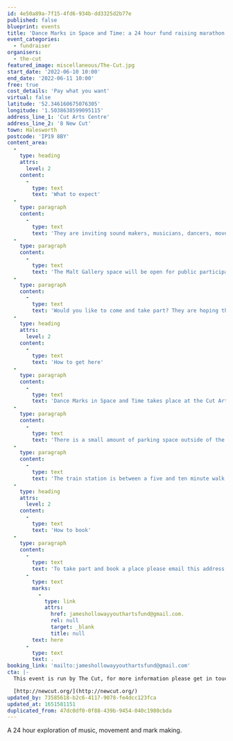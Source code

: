 ```yaml
---
id: 4e50a89a-7f15-4fd6-934b-dd3325d2b77e
published: false
blueprint: events
title: 'Dance Marks in Space and Time: a 24 hour fund raising marathon (Duplicated)'
event_categories:
  - fundraiser
organisers:
  - the-cut
featured_image: miscellaneous/The-Cut.jpg
start_date: '2022-06-10 10:00'
end_date: '2022-06-11 10:00'
free: true
cost_details: 'Pay what you want'
virtual: false
latitude: '52.346160675076305'
longitude: '1.5038638599095115'
address_line_1: 'Cut Arts Centre'
address_line_2: '8 New Cut'
town: Halesworth
postcode: 'IP19 8BY'
content_area:
  -
    type: heading
    attrs:
      level: 2
    content:
      -
        type: text
        text: 'What to expect'
  -
    type: paragraph
    content:
      -
        type: text
        text: 'They are inviting sound makers, musicians, dancers, movers, mark makers, creatives of all ages and abilities to come along and dance in the environment that we are going to create. Help us raise funds to support talented young people across the arts who live in an isolated and rural area. '
  -
    type: paragraph
    content:
      -
        type: text
        text: 'The Malt Gallery space will be open for public participation from 10a.m. on Friday 10th June to 10.a.m on Saturday 11th June when there will be a music and dance jam to finish off the marathon.'
  -
    type: paragraph
    content:
      -
        type: text
        text: 'Would you like to come and take part? They are hoping that we can get enough creatives to fill 20minute to 1hr slots over the 24 hour period.'
  -
    type: heading
    attrs:
      level: 2
    content:
      -
        type: text
        text: 'How to get here'
  -
    type: paragraph
    content:
      -
        type: text
        text: 'Dance Marks in Space and Time takes place at the Cut Arts Centre, Halesworth,IP19 8BY.'
  -
    type: paragraph
    content:
      -
        type: text
        text: 'There is a small amount of parking space outside of the venue.'
  -
    type: paragraph
    content:
      -
        type: text
        text: 'The train station is between a five and ten minute walk from the venue.'
  -
    type: heading
    attrs:
      level: 2
    content:
      -
        type: text
        text: 'How to book'
  -
    type: paragraph
    content:
      -
        type: text
        text: 'To take part and book a place please email this address '
      -
        type: text
        marks:
          -
            type: link
            attrs:
              href: jameshollowayyouthartsfund@gmail.com.
              rel: null
              target: _blank
              title: null
        text: here
      -
        type: text
        text: .
booking_link: 'mailto:jameshollowayyouthartsfund@gmail.com'
cta: |-
  This event is run by The Cut, for more information please get in touch via:

  [http://newcut.org/](http://newcut.org/)
updated_by: 73585618-b2c6-4117-9078-fe4dcc123fca
updated_at: 1651581151
duplicated_from: 47dc0df0-0f88-439b-9454-040c1980cbda
---
```

A 24 hour exploration of music, movement and mark making.